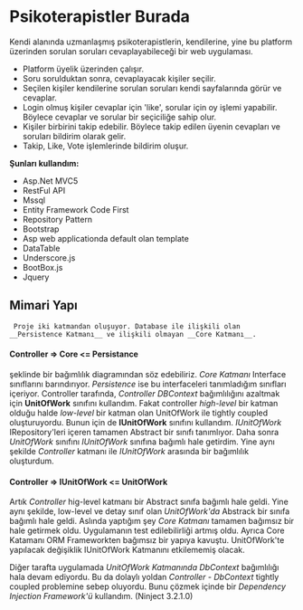 # Psikoterapistler Burada
Kendi alanında uzmanlaşmış psikoterapistlerin, kendilerine, yine bu platform üzerinden sorulan soruları cevaplayabileceği bir web uygulaması.
* Platform üyelik üzerinden çalışır.
* Soru sorulduktan sonra, cevaplayacak kişiler seçilir.
* Seçilen kişiler kendilerine sorulan soruları kendi sayfalarında görür ve cevaplar.
* Login olmuş kişiler cevaplar için 'like', sorular için oy işlemi yapabilir. Böylece cevaplar ve sorular bir seçiciliğe sahip olur.
* Kişiler birbirini takip edebilir. Böylece takip edilen üyenin cevapları ve soruları bildirim olarak gelir.
* Takip, Like, Vote işlemlerinde bildirim oluşur.

__Şunları kullandım:__
  * Asp.Net MVC5
  * RestFul API
  * Mssql
  * Entity Framework Code First
  * Repository Pattern
  * Bootstrap
  * Asp web applicationda default olan template
  * DataTable
  * Underscore.js
  * BootBox.js
  * Jquery
  
  ## Mimari Yapı
     Proje iki katmandan oluşuyor. Database ile ilişkili olan __Persistence Katmanı__ ve ilişkili olmayan __Core Katmanı__.
   #### Controller => Core <= Persistance 
   şeklinde bir bağımlılık diagramından söz edebiliriz. 
   _Core Katmanı_ Interface sınıflarını barındırıyor. _Persistence_ ise bu interfaceleri tanımladığım sınıfları içeriyor.
   Controller tarafında, _Controller DBContext_ bağımlılığını azaltmak için __UnitOfWork__ sınıfını kullandım. 
   Fakat controller _high-level_ bir katman olduğu halde _low-level_ bir katman olan UnitOfWork ile tightly coupled oluşturuyordu. Bunun için de __IUnitOfWork__ sınıfını kullandım. 
   _IUnitOfWork_ IRepository'leri içeren tamamen Abstract bir sınıfı tanımlıyor. Daha sonra _UnitOfWork_ sınıfını _IUnitOfWork_ sınıfına bağımlı hale getirdim. Yine aynı şekilde _Controller_ katmanı ile _IUnitOfWork_ arasında bir bağımlılık oluşturdum.
   
   #### Controller => IUnitOfWork <= UnitOfWork

Artık _Controller_ hig-level katmanı bir Abstract sınıfa bağımlı hale geldi. Yine aynı şekilde, low-level ve detay sınıf olan _UnitOfWork'da_ Abstrack bir sınıfa bağımlı hale geldi. Aslında yaptığım şey _Core Katmanı_ tamamen bağımsız bir hale getirmek oldu. Uygulamanın test edilebilirliği artmış oldu. Ayrıca Core Katamanı ORM Frameworkten bağımsız bir yapıya kavuştu. UnitOfWork'te yapılacak değişiklik IUnitOfWork Katmanını etkilememiş olacak.

Diğer tarafta uygulamada _UnitOfWork Katmanında_ _DbContext_ bağımlılığı hala devam ediyordu. Bu da dolaylı yoldan _Controller - DbContext_ tightly coupled problemine sebep oluyordu. Bunu çözmek içinde bir _Dependency Injection Framework'ü_ kullandım. (Ninject 3.2.1.0)
   
